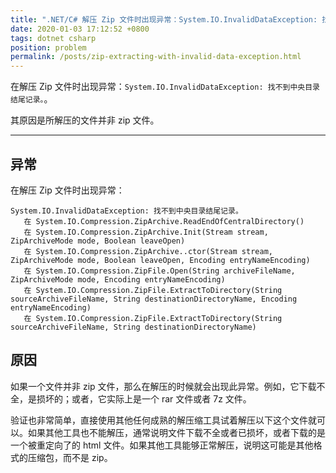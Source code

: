 ```yaml
---
title: ".NET/C# 解压 Zip 文件时出现异常：System.IO.InvalidDataException: 找不到中央目录结尾记录。"
date: 2020-01-03 17:12:52 +0800
tags: dotnet csharp
position: problem
permalink: /posts/zip-extracting-with-invalid-data-exception.html
---
```


在解压 Zip 文件时出现异常：`System.IO.InvalidDataException: 找不到中央目录结尾记录。`。

其原因是所解压的文件并非 zip 文件。

---

<div id="toc"></div>

## 异常

在解压 Zip 文件时出现异常：

```
System.IO.InvalidDataException: 找不到中央目录结尾记录。
   在 System.IO.Compression.ZipArchive.ReadEndOfCentralDirectory()
   在 System.IO.Compression.ZipArchive.Init(Stream stream, ZipArchiveMode mode, Boolean leaveOpen)
   在 System.IO.Compression.ZipArchive..ctor(Stream stream, ZipArchiveMode mode, Boolean leaveOpen, Encoding entryNameEncoding)
   在 System.IO.Compression.ZipFile.Open(String archiveFileName, ZipArchiveMode mode, Encoding entryNameEncoding)
   在 System.IO.Compression.ZipFile.ExtractToDirectory(String sourceArchiveFileName, String destinationDirectoryName, Encoding entryNameEncoding)
   在 System.IO.Compression.ZipFile.ExtractToDirectory(String sourceArchiveFileName, String destinationDirectoryName)
```

## 原因

如果一个文件并非 zip 文件，那么在解压的时候就会出现此异常。例如，它下载不全，是损坏的；或者，它实际上是一个 rar 文件或者 7z 文件。

验证也非常简单，直接使用其他任何成熟的解压缩工具试着解压以下这个文件就可以。如果其他工具也不能解压，通常说明文件下载不全或者已损坏，或者下载的是一个被重定向了的 html 文件。如果其他工具能够正常解压，说明这可能是其他格式的压缩包，而不是 zip。

